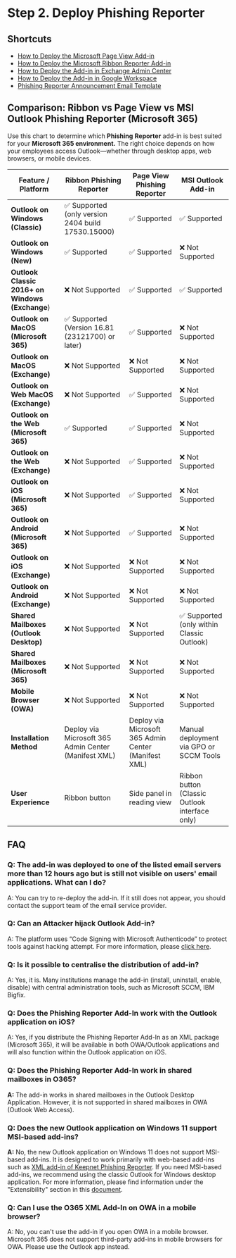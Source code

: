 # Step 2. Deploy Phishing Reporter

## Shortcuts

* [How to Deploy the Microsoft Page View Add-in](how-to-deploy-add-in-in-microsoft-365.md)
* [How to Deploy the Microsoft Ribbon Reporter Add-in](../../4.-setup-phishing-reporter/deploy-keepnets-customisable-phishing-report-button/step-2.-deploy-phishing-reporter/how-to-deploy-the-microsoft-ribbon-reporter-add-in.md)
* [How to Deploy the Add-in in Exchange Admin Center](how-to-deploy-add-in-in-exchange-admin-center.md)
* [How to Deploy the Add-in in Google Workspace](how-to-deploy-add-in-in-google-workspace.md)
* [Phishing Reporter Announcement Email Template](../../../platform/phishing-reporter/phishing-reporter-deployment/phishing-reporter-announcement-email-template.md)

## Comparison: Ribbon vs Page View vs MSI Outlook Phishing Reporter (Microsoft 365)

Use this chart to determine which **Phishing** **Reporter** add-in is best suited for your **Microsoft 365 environment.** The right choice depends on how your employees access Outlook—whether through desktop apps, web browsers, or mobile devices.

| Feature / Platform                              | Ribbon Phishing Reporter                             | Page View Phishing Reporter                          | MSI Outlook Add-in                             |
| ----------------------------------------------- | ---------------------------------------------------- | ---------------------------------------------------- | ---------------------------------------------- |
| **Outlook on Windows (Classic)**                | ✅ Supported (only version 2404 build 17530.15000)    | ✅ Supported                                          | ✅ Supported                                    |
| **Outlook on Windows (New)**                    | ✅ Supported                                          | ✅ Supported                                          | ❌ Not Supported                                |
| **Outlook Classic 2016+ on Windows (Exchange**) | ❌ Not Supported                                      | ✅ Supported                                          | ✅ Supported                                    |
| **Outlook on MacOS (Microsoft 365)**            | ✅ Supported (Version 16.81 (23121700) or later)      | ✅ Supported                                          | ❌ Not Supported                                |
| **Outlook on MacOS (Exchange)**                 | ❌ Not Supported                                      | ❌ Not Supported                                      | ❌ Not Supported                                |
| **Outlook on Web MacOS (Exchange)**             | ❌ Not Supported                                      | ✅ Supported                                          | ❌ Not Supported                                |
| **Outlook on the Web (Microsoft 365)**          | ✅ Supported                                          | ✅ Supported                                          | ❌ Not Supported                                |
| **Outlook on the Web (Exchange)**               | ❌ Not Supported                                      | ✅ Supported                                          | ❌ Not Supported                                |
| **Outlook on iOS (Microsoft 365)**              | ❌ Not Supported                                      | ✅ Supported                                          | ❌ Not Supported                                |
| **Outlook on Android (Microsoft 365)**          | ❌ Not Supported                                      | ✅ Supported                                          | ❌ Not Supported                                |
| **Outlook on iOS (Exchange)**                   | ❌ Not Supported                                      | ❌ Not Supported                                      | ❌ Not Supported                                |
| **Outlook on Android (Exchange)**               | ❌ Not Supported                                      | ❌ Not Supported                                      | ❌ Not Supported                                |
| **Shared Mailboxes (Outlook Desktop)**          | ❌ Not Supported                                      | ❌ Not Supported                                      | ✅ Supported (only within Classic Outlook)      |
| **Shared Mailboxes (Microsoft 365)**            | ❌ Not Supported                                      | ❌ Not Supported                                      | ❌ Not Supported                                |
| **Mobile Browser (OWA)**                        | ❌ Not Supported                                      | ❌ Not Supported                                      | ❌ Not Supported                                |
| **Installation Method**                         | Deploy via Microsoft 365 Admin Center (Manifest XML) | Deploy via Microsoft 365 Admin Center (Manifest XML) | Manual deployment via GPO or SCCM Tools        |
| **User Experience**                             | Ribbon button                                        | Side panel in reading view                           | Ribbon button (Classic Outlook interface only) |

## FAQ

### Q: The add-in was deployed to one of the listed email servers more than 12 hours ago but is still not visible on users' email applications. What can I do?

A: You can try to re-deploy the add-in. If it still does not appear, you should contact the support team of the email service provider.

### **Q: Can an Attacker hijack Outlook Add-in?**

A: The platform uses “Code Signing with Microsoft Authenticode” to protect tools against hacking attempt. For more information, please [click here](https://www.digicert.com/dc/code-signing/microsoft-authenticode.htm)​.

### **Q: Is it possible to centralise the distribution of add-in?**

A: Yes, it is. Many institutions manage the add-in (install, uninstall, enable, disable) with central administration tools, such as Microsoft SCCM, IBM Bigfix.

### Q: Does the Phishing Reporter Add-In work with the Outlook application on iOS?

A: Yes, if you distribute the Phishing Reporter Add-In as an XML package (Microsoft 365), it will be available in both OWA/Outlook applications and will also function within the Outlook application on iOS.

### **Q: Does the Phishing Reporter Add-In work in shared mailboxes in O365?**

**A:** The add-in works in shared mailboxes in the Outlook Desktop Application. However, it is not supported in shared mailboxes in OWA (Outlook Web Access).

### **Q: Does the new Outlook application on Windows 11 support MSI-based add-ins?**

**A:** No, the new Outlook application on Windows 11 does not support MSI-based add-ins. It is designed to work primarily with web-based add-ins such as [XML add-in of Keepnet Phishing Reporter](../../../platform/phishing-reporter/phishing-reporter-deployment/how-to-deploy-the-add-in-in-microsoft-365.md). If you need MSI-based add-ins, we recommend using the classic Outlook for Windows desktop application. For more information, please find information under the "Extensibility" section in this [document](https://support.microsoft.com/en-us/office/feature-comparison-between-new-outlook-and-classic-outlook-de453583-1e76-48bf-975a-2e9cd2ee16dd).

### Q: Can I use the O365 XML Add-In on OWA in a mobile browser?&#x20;

A: No, you can't use the add-in if you open OWA in a mobile browser. Microsoft 365 does not support third-party add-ins in mobile browsers for OWA. Please use the Outlook app instead.
